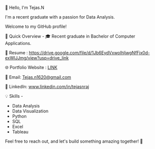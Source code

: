 👋 Hello, I'm Tejas.N

I'm a recent graduate with a passion for Data Analysis.

Welcome to my GitHub profile!

🚀 Quick Overview -
🎓 Recent graduate in Bachelor of Computer Applications.

📄 Resume : https://drive.google.com/file/d/1Jb6EydVxwoIhljwgNfFjx0d-exWlJJmg/view?usp=drive_link

🌐 Portfolio Website : [LINK]( https://tejasn1620.github.io/MyPortfolio/)

📧 Email: Tejas.n1620@gmail.com

💼 LinkedIn: www.linkedin.com/in/tejasnraj

💡 Skills -
- Data Analysis
- Data Visualization
- Python
- SQL
- Excel
- Tableau
 
Feel free to reach out, and let's build something amazing together! 🚀
